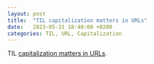 ```yaml
---
layout: post
title:  "TIL capitalization matters in URLs"
date:   2023-05-31 18:40:00 +0200
categories: TIL, URL, Capitalization
---
```

TIL [capitalization matters in URLs](https://www.computerhope.com/issues/ch000709.htm#:~:text=An%20Internet%20address%20is%20only,%2C%20it%20is%20case%2Dsensitive.).
